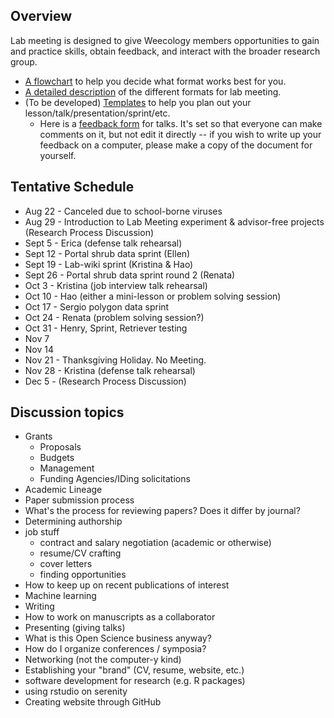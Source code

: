 ## Overview
Lab meeting is designed to give Weecology members opportunities to gain and practice skills, obtain feedback, and interact with the broader research group.
* [A flowchart](https://github.com/weecology/lab-wiki/blob/master/uploads/flowchart.png) to help you decide what format works best for you.
* [A detailed description](https://github.com/weecology/lab-wiki/wiki/Lab-Meeting-Guide) of the different formats for lab meeting.
* (To be developed) [Templates]() to help you plan out your lesson/talk/presentation/sprint/etc.
  - Here is a [feedback form](https://docs.google.com/document/d/12RS_PGXJ8-pSdakyIH1WZAsR90gWCRV4KdBzii2uy8o/edit?usp=sharing) for talks. It's set so that everyone can make comments on it, but not edit it directly -- if you wish to write up your feedback on a computer, please make a copy of the document for yourself.

## Tentative Schedule

* Aug 22 - Canceled due to school-borne viruses
* Aug 29 - Introduction to Lab Meeting experiment & advisor-free projects (Research Process Discussion)
* Sept 5 - Erica (defense talk rehearsal)
* Sept 12 - Portal shrub data sprint (Ellen)
* Sept 19 - Lab-wiki sprint (Kristina & Hao)
* Sept 26 - Portal shrub data sprint round 2 (Renata)
* Oct 3 - Kristina (job interview talk rehearsal)
* Oct 10 - Hao (either a mini-lesson or problem solving session)
* Oct 17 - Sergio polygon data sprint
* Oct 24 - Renata (problem solving session?)
* Oct 31 - Henry, Sprint, Retriever testing
* Nov 7
* Nov 14
* Nov 21 - Thanksgiving Holiday. No Meeting.
* Nov 28 - Kristina (defense talk rehearsal)
* Dec 5  - (Research Process Discussion)


## Discussion topics

* Grants
    * Proposals
    * Budgets
    * Management
    * Funding Agencies/IDing solicitations
* Academic Lineage
* Paper submission process
* What's the process for reviewing papers? Does it differ by journal?
* Determining authorship
* job stuff
  - contract and salary negotiation (academic or otherwise)
  - resume/CV crafting
  - cover letters
  - finding opportunities
* How to keep up on recent publications of interest
* Machine learning
* Writing
* How to work on manuscripts as a collaborator
* Presenting (giving talks)
* What is this Open Science business anyway?
* How do I organize conferences / symposia?
* Networking (not the computer-y kind)
* Establishing your "brand" (CV, resume, website, etc.)
* software development for research (e.g. R packages)  
* using rstudio on serenity
* Creating website through GitHub
